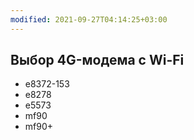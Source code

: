 ```yaml
---
modified: 2021-09-27T04:14:25+03:00
---
```


## Выбор 4G-модема с Wi-Fi

- e8372-153
- e8278
- e5573
- mf90
- mf90+
